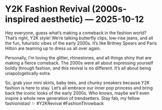 # Y2K Fashion Revival (2000s-inspired aesthetic) — 2025-10-12

Hey everyone, guess what’s making a comeback in the fashion world? That’s right, Y2K style! We’re talking butterfly clips, low-rise jeans, and all the fun, futuristic vibes of the early 2000s. It’s like Britney Spears and Paris Hilton are teaming up to dress us all over again.

Personally, I’m loving the glitter, rhinestones, and all things shiny that are making a fierce comeback. The 2000s were all about expressing yourself boldly through fashion, and this revival is no different. It’s all about being unapologetically extra.

So, grab your mini skirts, baby tees, and chunky sneakers because Y2K fashion is here to stay. Let’s all embrace our inner pop princess and bring back the iconic looks of the early 2000s. Who knows, maybe we’ll even inspire a whole new generation of trendsetters. Stay fab, my fellow fashionistas! ✨ #Y2KRevival #FashionThrowback